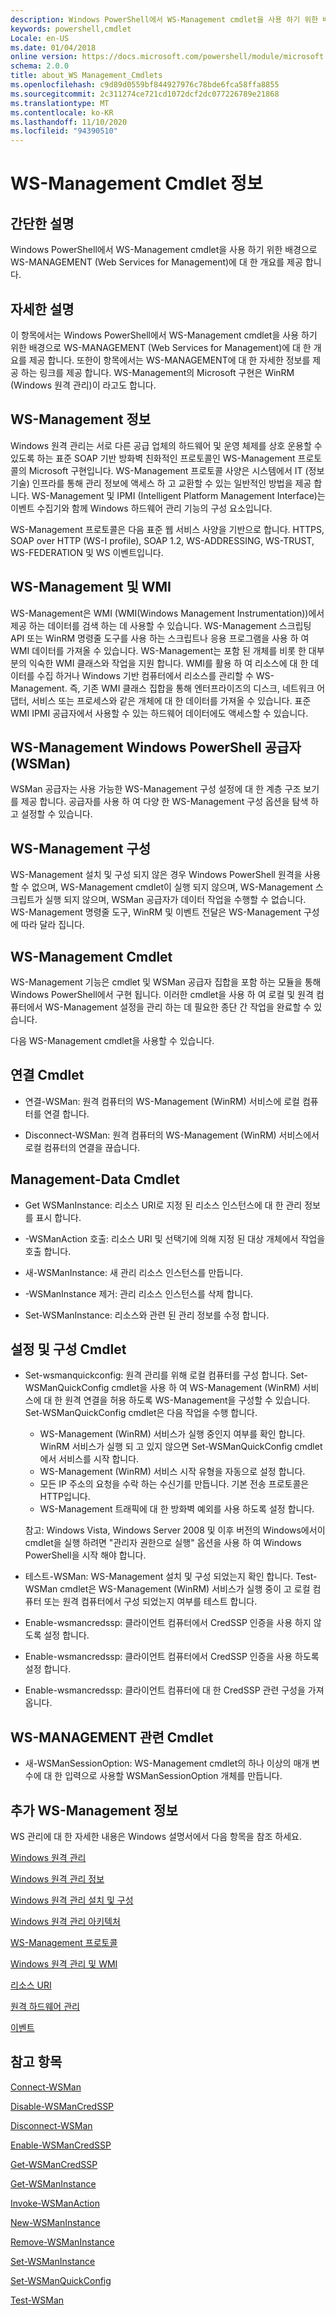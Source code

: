 ```yaml
---
description: Windows PowerShell에서 WS-Management cmdlet을 사용 하기 위한 배경으로 WS-MANAGEMENT (Web Services for Management)에 대 한 개요를 제공 합니다.
keywords: powershell,cmdlet
Locale: en-US
ms.date: 01/04/2018
online version: https://docs.microsoft.com/powershell/module/microsoft.wsman.management/about/about_ws-management_cmdlets?view=powershell-7.1&WT.mc_id=ps-gethelp
schema: 2.0.0
title: about_WS Management_Cmdlets
ms.openlocfilehash: c9d89d0559bf844927976c78bde6fca58ffa8855
ms.sourcegitcommit: 2c311274ce721cd1072dcf2dc077226789e21868
ms.translationtype: MT
ms.contentlocale: ko-KR
ms.lasthandoff: 11/10/2020
ms.locfileid: "94390510"
---
```

# <a name="about-ws-management-cmdlets"></a>WS-Management Cmdlet 정보

## <a name="short-description"></a>간단한 설명

Windows PowerShell에서 WS-Management cmdlet을 사용 하기 위한 배경으로 WS-MANAGEMENT (Web Services for Management)에 대 한 개요를 제공 합니다.

## <a name="long-description"></a>자세한 설명

이 항목에서는 Windows PowerShell에서 WS-Management cmdlet을 사용 하기 위한 배경으로 WS-MANAGEMENT (Web Services for Management)에 대 한 개요를 제공 합니다. 또한이 항목에서는 WS-MANAGEMENT에 대 한 자세한 정보를 제공 하는 링크를 제공 합니다. WS-Management의 Microsoft 구현은 WinRM (Windows 원격 관리)이 라고도 합니다.

## <a name="about-ws-management"></a>WS-Management 정보

Windows 원격 관리는 서로 다른 공급 업체의 하드웨어 및 운영 체제를 상호 운용할 수 있도록 하는 표준 SOAP 기반 방화벽 친화적인 프로토콜인 WS-Management 프로토콜의 Microsoft 구현입니다. WS-Management 프로토콜 사양은 시스템에서 IT (정보 기술) 인프라를 통해 관리 정보에 액세스 하 고 교환할 수 있는 일반적인 방법을 제공 합니다. WS-Management 및 IPMI (Intelligent Platform Management Interface)는 이벤트 수집기와 함께 Windows 하드웨어 관리 기능의 구성 요소입니다.

WS-Management 프로토콜은 다음 표준 웹 서비스 사양을 기반으로 합니다. HTTPS, SOAP over HTTP (WS-I profile), SOAP 1.2, WS-ADDRESSING, WS-TRUST, WS-FEDERATION 및 WS 이벤트입니다.

## <a name="ws-management-and-wmi"></a>WS-Management 및 WMI

WS-Management은 WMI (WMI(Windows Management Instrumentation))에서 제공 하는 데이터를 검색 하는 데 사용할 수 있습니다. WS-Management 스크립팅 API 또는 WinRM 명령줄 도구를 사용 하는 스크립트나 응용 프로그램을 사용 하 여 WMI 데이터를 가져올 수 있습니다. WS-Management는 포함 된 개체를 비롯 한 대부분의 익숙한 WMI 클래스와 작업을 지원 합니다. WMI를 활용 하 여 리소스에 대 한 데이터를 수집 하거나 Windows 기반 컴퓨터에서 리소스를 관리할 수 WS-Management. 즉, 기존 WMI 클래스 집합을 통해 엔터프라이즈의 디스크, 네트워크 어댑터, 서비스 또는 프로세스와 같은 개체에 대 한 데이터를 가져올 수 있습니다. 표준 WMI IPMI 공급자에서 사용할 수 있는 하드웨어 데이터에도 액세스할 수 있습니다.

## <a name="ws-management-windows-powershell-provider-wsman"></a>WS-Management Windows PowerShell 공급자 (WSMan)

WSMan 공급자는 사용 가능한 WS-Management 구성 설정에 대 한 계층 구조 보기를 제공 합니다. 공급자를 사용 하 여 다양 한 WS-Management 구성 옵션을 탐색 하 고 설정할 수 있습니다.

## <a name="ws-management-configuration"></a>WS-Management 구성

WS-Management 설치 및 구성 되지 않은 경우 Windows PowerShell 원격을 사용할 수 없으며, WS-Management cmdlet이 실행 되지 않으며, WS-Management 스크립트가 실행 되지 않으며, WSMan 공급자가 데이터 작업을 수행할 수 없습니다. WS-Management 명령줄 도구, WinRM 및 이벤트 전달은 WS-Management 구성에 따라 달라 집니다.

## <a name="ws-management-cmdlets"></a>WS-Management Cmdlet

WS-Management 기능은 cmdlet 및 WSMan 공급자 집합을 포함 하는 모듈을 통해 Windows PowerShell에서 구현 됩니다. 이러한 cmdlet을 사용 하 여 로컬 및 원격 컴퓨터에서 WS-Management 설정을 관리 하는 데 필요한 종단 간 작업을 완료할 수 있습니다.

다음 WS-Management cmdlet을 사용할 수 있습니다.

## <a name="connection-cmdlets"></a>연결 Cmdlet

- 연결-WSMan: 원격 컴퓨터의 WS-Management (WinRM) 서비스에 로컬 컴퓨터를 연결 합니다.

- Disconnect-WSMan: 원격 컴퓨터의 WS-Management (WinRM) 서비스에서 로컬 컴퓨터의 연결을 끊습니다.

## <a name="management-data-cmdlets"></a>Management-Data Cmdlet

- Get WSManInstance: 리소스 URI로 지정 된 리소스 인스턴스에 대 한 관리 정보를 표시 합니다.

- -WSManAction 호출: 리소스 URI 및 선택기에 의해 지정 된 대상 개체에서 작업을 호출 합니다.

- 새-WSManInstance: 새 관리 리소스 인스턴스를 만듭니다.

- -WSManInstance 제거: 관리 리소스 인스턴스를 삭제 합니다.

- Set-WSManInstance: 리소스와 관련 된 관리 정보를 수정 합니다.

## <a name="setup-and-configuration-cmdlets"></a>설정 및 구성 Cmdlet

- Set-wsmanquickconfig: 원격 관리를 위해 로컬 컴퓨터를 구성 합니다.
  Set-WSManQuickConfig cmdlet을 사용 하 여 WS-Management (WinRM) 서비스에 대 한 원격 연결을 허용 하도록 WS-Management을 구성할 수 있습니다. Set-WSManQuickConfig cmdlet은 다음 작업을 수행 합니다.
  - WS-Management (WinRM) 서비스가 실행 중인지 여부를 확인 합니다. WinRM 서비스가 실행 되 고 있지 않으면 Set-WSManQuickConfig cmdlet에서 서비스를 시작 합니다.
  - WS-Management (WinRM) 서비스 시작 유형을 자동으로 설정 합니다.
  - 모든 IP 주소의 요청을 수락 하는 수신기를 만듭니다. 기본 전송 프로토콜은 HTTP입니다.
  - WS-Management 트래픽에 대 한 방화벽 예외를 사용 하도록 설정 합니다.

  참고: Windows Vista, Windows Server 2008 및 이후 버전의 Windows에서이 cmdlet을 실행 하려면 "관리자 권한으로 실행" 옵션을 사용 하 여 Windows PowerShell을 시작 해야 합니다.

- 테스트-WSMan: WS-Management 설치 및 구성 되었는지 확인 합니다. Test-WSMan cmdlet은 WS-Management (WinRM) 서비스가 실행 중이 고 로컬 컴퓨터 또는 원격 컴퓨터에서 구성 되었는지 여부를 테스트 합니다.

- Enable-wsmancredssp: 클라이언트 컴퓨터에서 CredSSP 인증을 사용 하지 않도록 설정 합니다.

- Enable-wsmancredssp: 클라이언트 컴퓨터에서 CredSSP 인증을 사용 하도록 설정 합니다.

- Enable-wsmancredssp: 클라이언트 컴퓨터에 대 한 CredSSP 관련 구성을 가져옵니다.

## <a name="ws-management-specific-cmdlets"></a>WS-MANAGEMENT 관련 Cmdlet

- 새-WSManSessionOption: WS-Management cmdlet의 하나 이상의 매개 변수에 대 한 입력으로 사용할 WSManSessionOption 개체를 만듭니다.

## <a name="additional-ws-management-information"></a>추가 WS-Management 정보

WS 관리에 대 한 자세한 내용은 Windows 설명서에서 다음 항목을 참조 하세요.

[Windows 원격 관리](/windows/win32/winrm/portal)

[Windows 원격 관리 정보](/windows/win32/winrm/about-windows-remote-management)

[Windows 원격 관리 설치 및 구성](/windows/win32/winrm/installation-and-configuration-for-windows-remote-management)

[Windows 원격 관리 아키텍처](/windows/win32/winrm/windows-remote-management-architecture)

[WS-Management 프로토콜](/windows/win32/winrm/ws-management-protocol)

[Windows 원격 관리 및 WMI](/windows/win32/winrm/windows-remote-management-and-wmi)

[리소스 URI](/windows/win32/winrm/resource-uris)

[원격 하드웨어 관리](/windows/win32/winrm/remote-hardware-management)

[이벤트](/windows/win32/winrm/events)

## <a name="see-also"></a>참고 항목

[Connect-WSMan](xref:Microsoft.WSMan.Management.Connect-WSMan)

[Disable-WSManCredSSP](xref:Microsoft.WSMan.Management.Disable-WSManCredSSP)

[Disconnect-WSMan](xref:Microsoft.WSMan.Management.Disconnect-WSMan)

[Enable-WSManCredSSP](xref:Microsoft.WSMan.Management.Enable-WSManCredSSP)

[Get-WSManCredSSP](xref:Microsoft.WSMan.Management.Get-WSManCredSSP)

[Get-WSManInstance](xref:Microsoft.WSMan.Management.Get-WSManInstance)

[Invoke-WSManAction](xref:Microsoft.WSMan.Management.Invoke-WSManAction)

[New-WSManInstance](xref:Microsoft.WSMan.Management.New-WSManInstance)

[Remove-WSManInstance](xref:Microsoft.WSMan.Management.Remove-WSManInstance)

[Set-WSManInstance](xref:Microsoft.WSMan.Management.Set-WSManInstance)

[Set-WSManQuickConfig](xref:Microsoft.WSMan.Management.Set-WSManQuickConfig)

[Test-WSMan](xref:Microsoft.WSMan.Management.Test-WSMan)
